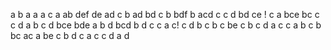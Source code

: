 a
b a
a 
a c
a
ab
def
de ad
c
b
ad bd
c
b
bdf
b
acd
c
c
d
bd ce !
c a
bce
bc
c
c
d
a b
c
d
bce bde
a
b d
bcd
b d
c
c a c!
c d
b c
b
c
be
c
b
c
d
a c
c
a b
c
b
bc ac
a
be
c
b d
c a
c
c
d
a d
